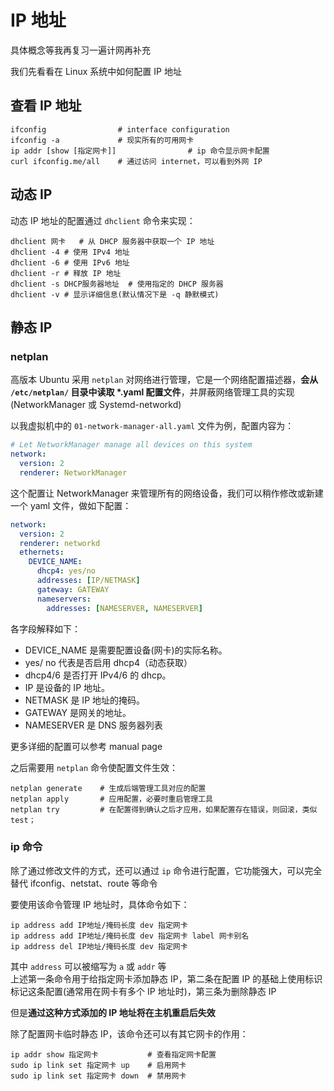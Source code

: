 # IP 地址

具体概念等我再复习一遍计网再补充  

我们先看看在 Linux 系统中如何配置 IP 地址

## 查看 IP 地址
``` Shell
ifconfig                # interface configuration
ifconfig -a             # 现实所有的可用网卡
ip addr [show [指定网卡]]                # ip 命令显示网卡配置
curl ifconfig.me/all    # 通过访问 internet，可以看到外网 IP
```

## 动态 IP
动态 IP 地址的配置通过 `dhclient` 命令来实现：  
``` Shell
dhclient 网卡   # 从 DHCP 服务器中获取一个 IP 地址
dhclient -4 # 使用 IPv4 地址
dhclient -6 # 使用 IPv6 地址
dhclient -r # 释放 IP 地址
dhclient -s DHCP服务器地址  # 使用指定的 DHCP 服务器
dhclient -v # 显示详细信息(默认情况下是 -q 静默模式)
```

## 静态 IP
### netplan
高版本 Ubuntu 采用 `netplan` 对网络进行管理，它是一个网络配置描述器，**会从 `/etc/netplan/` 目录中读取 \*.yaml 配置文件**，并屏蔽网络管理工具的实现(NetworkManager 或 Systemd-networkd)  

以我虚拟机中的 `01-network-manager-all.yaml` 文件为例，配置内容为：  
``` yaml
# Let NetworkManager manage all devices on this system
network:
  version: 2
  renderer: NetworkManager
```

这个配置让 NetworkManager 来管理所有的网络设备，我们可以稍作修改或新建一个 yaml 文件，做如下配置：  
``` yaml
network:
  version: 2
  renderer: networkd
  ethernets:
    DEVICE_NAME:
      dhcp4: yes/no
      addresses: [IP/NETMASK]
      gateway: GATEWAY
      nameservers:
        addresses: [NAMESERVER, NAMESERVER]
```
各字段解释如下：  
* DEVICE_NAME 是需要配置设备(网卡)的实际名称。  
* yes/ no 代表是否启用 dhcp4（动态获取）  
* dhcp4/6  是否打开 IPv4/6 的 dhcp。  
* IP 是设备的 IP 地址。  
* NETMASK 是 IP 地址的掩码。  
* GATEWAY 是网关的地址。  
* NAMESERVER 是 DNS 服务器列表  

更多详细的配置可以参考 manual page  

之后需要用 `netplan` 命令使配置文件生效：  
``` Shell
netplan generate    # 生成后端管理工具对应的配置
netplan apply       # 应用配置，必要时重启管理工具
netplan try         # 在配置得到确认之后才应用，如果配置存在错误，则回滚，类似test；
```

### ip 命令
除了通过修改文件的方式，还可以通过 `ip` 命令进行配置，它功能强大，可以完全替代 ifconfig、netstat、route 等命令  

要使用该命令管理 IP 地址时，具体命令如下：  
``` Shell
ip address add IP地址/掩码长度 dev 指定网卡
ip address add IP地址/掩码长度 dev 指定网卡 label 网卡别名
ip address del IP地址/掩码长度 dev 指定网卡
```

其中 `address` 可以被缩写为 `a` 或 `addr` 等  
上述第一条命令用于给指定网卡添加静态 IP，第二条在配置 IP 的基础上使用标识标记这条配置(通常用在网卡有多个 IP 地址时)，第三条为删除静态 IP  

但是**通过这种方式添加的 IP 地址将在主机重启后失效**  

除了配置网卡临时静态 IP，该命令还可以有其它网卡的作用：  
``` Shell
ip addr show 指定网卡           # 查看指定网卡配置
sudo ip link set 指定网卡 up    # 启用网卡
sudo ip link set 指定网卡 down  # 禁用网卡
```